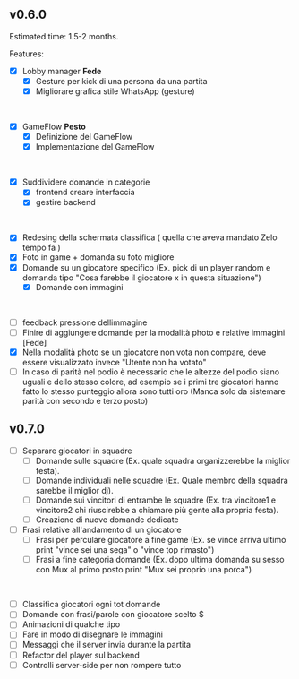 ## v0.6.0

Estimated time: 1.5-2 months.

Features:

- [x] Lobby manager **Fede**
  - [x] Gesture per kick di una persona da una partita
  - [x] Migliorare grafica stile WhatsApp (gesture)
</br>

- [x] GameFlow **Pesto**
  - [x] Definizione del GameFlow
  - [x] Implementazione del GameFlow
</br>

- [x] Suddividere domande in categorie
  - [x] frontend creare interfaccia
  - [x] gestire backend
</br>

- [x] Redesing della schermata classifica ( quella che aveva mandato Zelo tempo fa )
- [x] Foto in game + domanda su foto migliore
- [x] Domande su un giocatore specifico (Ex. pick di un player random e domanda tipo "Cosa farebbe il giocatore x in questa situazione")
  - [x] Domande con immagini
</br>

- [ ] feedback pressione dellimmagine
- [ ] Finire di aggiungere domande per la modalità photo e relative immagini [Fede]
- [x] Nella modalità photo se un giocatore non vota non compare, deve essere visualizzato invece "Utente non ha votato"
- [ ] In caso di parità nel podio è necessario che le altezze del podio siano uguali e dello stesso colore, ad esempio se i primi tre giocatori hanno fatto lo stesso punteggio allora sono tutti oro (Manca solo da sistemare parità con secondo e terzo posto)

## v0.7.0

- [ ] Separare giocatori in squadre
  - [ ] Domande sulle squadre (Ex. quale squadra organizzerebbe la miglior festa).
  - [ ] Domande individuali nelle squadre (Ex. Quale membro della squadra sarebbe il miglior dj).
  - [ ] Domande sui vincitori di entrambe le squadre (Ex. tra vincitore1 e vincitore2 chi riuscirebbe a chiamare più gente alla propria festa).
  - [ ] Creazione di nuove domande dedicate

- [ ] Frasi relative all'andamento di un giocatore
  - [ ] Frasi per perculare giocatore a fine game (Ex. se vince arriva ultimo print "vince sei una sega" o "vince top rimasto")
  - [ ] Frasi a fine categoria domande (Ex. dopo ultima domanda su sesso con Mux al primo posto print "Mux sei proprio una porca")
</br>

- [ ] Classifica giocatori ogni tot domande
- [ ] Domande con frasi/parole con giocatore scelto $
- [ ] Animazioni di qualche tipo
- [ ] Fare in modo di disegnare le immagini
- [ ] Messaggi che il server invia durante la partita
- [ ] Refactor del player sul backend
- [ ] Controlli server-side per non rompere tutto
